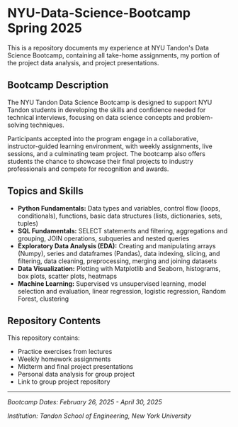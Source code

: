 # NYU-Data-Science-Bootcamp Spring 2025
This is a repository documents my experience at NYU Tandon's Data Science Bootcamp, containing all take-home assignments, my portion of the project data analysis, and project presentations.

## Bootcamp Description
The NYU Tandon Data Science Bootcamp is designed to support NYU Tandon students in developing the skills and confidence needed for technical interviews, focusing on data science concepts and problem-solving techniques.

Participants accepted into the program engage in a collaborative, instructor-guided learning environment, with weekly assignments, live sessions, and a culminating team project. The bootcamp also offers students the chance to showcase their final projects to industry professionals and compete for recognition and awards.

## Topics and Skills
- **Python Fundamentals:** Data types and variables, control flow (loops, conditionals), functions, basic data structures (lists, dictionaries, sets, tuples)
- **SQL Fundamentals:** SELECT statements and filtering, aggregations and grouping, JOIN operations, subqueries and nested queries
- **Exploratory Data Analysis (EDA):** Creating and manipulating arrays (Numpy), series and dataframes (Pandas), data indexing, slicing, and filtering, data cleaning, preprocessing, merging and joining datasets
- **Data Visualization:** Plotting with Matplotlib and Seaborn, histograms, box plots, scatter plots, heatmaps
- **Machine Learning:** Supervised vs unsupervised learning, model selection and evaluation, linear regression, logistic regression, Random Forest, clustering

## Repository Contents
This repository contains:
- Practice exercises from lectures
- Weekly homework assignments
- Midterm and final project presentations
- Personal data analysis for group project
- Link to group project repository 

---
_Bootcamp Dates: February 26, 2025 - April 30, 2025_

_Institution: Tandon School of Engineering, New York University_
